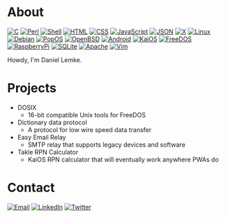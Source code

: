 # About

[![C](https://img.shields.io/badge/-C-black?style=flat-square&logo=c&logoColor=blue&labelColor=white)](https://www.amazon.com/Programming-Language-2nd-Brian-Kernighan/dp/0131103628)
[![Perl](https://img.shields.io/badge/-Perl-black?style=flat-square&logo=perl&logoColor=blue&labelColor=white)](https://perl.org)
[![Shell](https://img.shields.io/badge/-Sh-black?style=flat-square&logo=gnome-terminal&logoColor=black&labelColor=white)](https://pubs.opengroup.org/onlinepubs/9699919799.2008edition/utilities/V3_chap02.html)
[![HTML](https://img.shields.io/badge/-HTML-black?style=flat-square&logo=html5&labelColor=white)](https://developer.mozilla.org/en-US/docs/Web/HTML)
[![CSS](https://img.shields.io/badge/-CSS-black?style=flat-square&logo=css3&logoColor=blue&labelColor=white)](https://developer.mozilla.org/en-US/docs/Web/CSS)
[![JavaScript](https://img.shields.io/badge/-JavaScript-black?style=flat-square&logo=javascript&labelColor=white)](https://developer.mozilla.org/en-US/docs/Web/JavaScript)
[![JSON](https://img.shields.io/badge/-JSON-black?style=flat-square&logo=json&logoColor=gray&labelColor=white)](https://json.org)
[![X](https://img.shields.io/badge/-X.org-black?style=flat-square&logo=x.org&logoColor=black&labelColor=white)](https://x.org/wiki)
[![Linux](https://img.shields.io/badge/-Linux-black?style=flat-square&logo=linux&logoColor=black&labelColor=white)](https://linuxfoundation.org)
[![Debian](https://img.shields.io/badge/-Debian-black?style=flat-square&logo=debian&logoColor=red&labelColor=white)](https://debian.org)
[![PopOS](https://img.shields.io/badge/-Pop!__OS-black?style=flat-square&logo=popos&labelColor=white)](https://pop.system76.com)
[![OpenBSD](https://img.shields.io/badge/-OpenBSD-black?style=flat-square&logo=openbsd&logoColor=black&labelColor=white)](https://openbsd.org)
[![Android](https://img.shields.io/badge/-Android-black?style=flat-square&logo=android&labelColor=white)](https://android.com)
[![KaiOS](https://img.shields.io/badge/-KaiOS-black?style=flat-square&logo=kaios&logoColor=purple&labelColor=white)](https://kaiostech.com)
[![FreeDOS](https://img.shields.io/badge/-FreeDOS-black?style=flat-square&logo=powershell&logoColor=black&labelColor=white)](https://freedos.org)
[![RaspberryPi](https://img.shields.io/badge/-Raspberry_Pi-black?style=flat-square&logo=raspberrypi&logoColor=red&labelColor=white)](https://raspberrypi.org)
[![SQLite](https://img.shields.io/badge/-SQLite-black?style=flat-square&logo=sqlite&logoColor=blue&labelColor=white)](https://sqlite.org)
[![Apache](https://img.shields.io/badge/-Apache-black?style=flat-square&logo=apache&logoColor=black&labelColor=white)](https://apache.org)
[![Vim](https://img.shields.io/badge/-Vim-black?style=flat-square&logo=vim&logoColor=green&labelColor=white)](https://vim.org)

Howdy, I'm Daniel Lemke.

# Projects

- DOSIX
  - 16-bit compatible Unix tools for FreeDOS
- Dictionary data protocol
  - A protocol for low wire speed data transfer
- Easy Email Relay
  - SMTP relay that supports legacy devices and software
- Takle RPN Calculator
  - KaiOS RPN calculator that will eventually work anywhere PWAs do

# Contact

[![Email](https://img.shields.io/badge/-dlemke@taklesoftware.com-black?style=for-the-badge&logo=gmail&labelColor=white)](mailto:dlemke@taklesoftware.com)
[![LinkedIn](https://img.shields.io/badge/-@mrlemke-black?style=for-the-badge&logo=linkedin&logoColor=blue&labelColor=white)](https://www.linkedin.com/in/mrlemke/)
[![Twitter](https://img.shields.io/badge/-@mister_lemke-black?style=for-the-badge&logo=twitter&labelColor=white)](https://twitter.com/mister_lemke)

